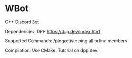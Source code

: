 # WBot
C++ Discord Bot

Dependencies: DPP https://dpp.dev/index.html

Supported Commands:
/pingactive: ping all online members

Compilation: Use CMake. Tutorial on dpp.dev.
